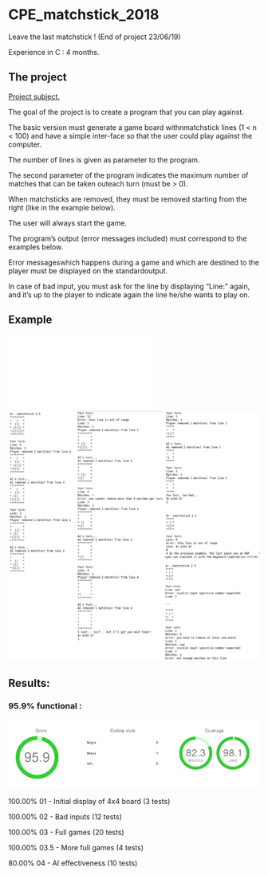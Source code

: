 # CPE_matchstick_2018
Leave the last matchstick ! (End of project 23/06/19)

Experience in C : 4 months.

## The project 
[Project subject.](/Project/B-CPE-111_Matchstick.pdf)

The goal of the project is to create a program that you can play against.

The basic version must generate a game board withnmatchstick lines (1 < n < 100) and have a simple inter-face so that the user could play against the computer.


The number of lines is given as parameter to the program.

The second parameter of the program indicates the maximum number of matches that can be taken outeach turn (must be > 0).

When matchsticks are removed, they must be removed starting from the right (like in the example below).

The user will always start the game.


The program’s output (error messages included) must correspond to the examples below.

Error messageswhich happens during a game and which are destined to the player must be displayed on the standardoutput.

In case of bad input, you must ask for the line by displaying “Line:” again, and it’s up to the player to indicate again the line he/she wants to play on.




## Example

![Game Example](/Project/B-CPE-111_Matchstick_examples.txt)
![Game Example](/Project/Game_Example.png)






## Results:

### 95.9% functional :

![Nao Marvin Results](/Project/Results_Match.png)

100.00% 01 - Initial display of 4x4 board (3 tests)

100.00% 02 - Bad inputs (12 tests)

100.00% 03 - Full games (20 tests)

100.00% 03.5 - More full games (4 tests)

80.00%  04 - AI effectiveness (10 tests)


